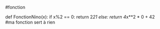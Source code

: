 #fonction

def FonctionNino(x):
	if x%2 == 0:
		return 2*21
	else:
		return 4*x**2 * 0 + 42	#ma fonction sert à rien